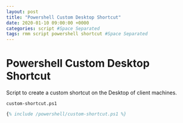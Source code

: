```yaml
---
layout: post
title: "Powershell Custom Desktop Shortcut"
date: 2020-01-10 09:00:00 +0000
categories: script #Space Separated
tags: rmm script powershell shortcut #Space Separated
---
```


# Powershell Custom Desktop Shortcut

Script to create a custom shortcut on the Desktop of client machines.

`custom-shortcut.ps1`

```ps
{% include /powershell/custom-shortcut.ps1 %}
```